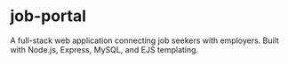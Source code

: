 # job-portal
A full-stack web application connecting job seekers with employers. Built with Node.js, Express, MySQL, and EJS templating.
